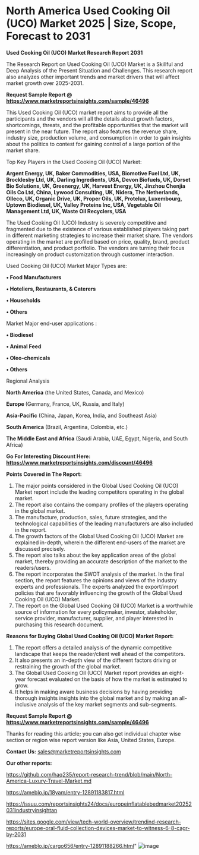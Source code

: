 # North America Used Cooking Oil (UCO) Market 2025 | Size, Scope, Forecast to 2031

<strong>Used Cooking Oil (UCO) Market Research Report 2031</strong>

The Research Report on Used Cooking Oil (UCO) Market is a Skillful and Deep Analysis of the Present Situation and Challenges. This research report also analyzes other important trends and market drivers that will affect market growth over 2025-2031.

<strong>Request Sample Report @ <a href=https://www.marketreportsinsights.com/sample/46496>https://www.marketreportsinsights.com/sample/46496</a></strong>

This Used Cooking Oil (UCO) market report aims to provide all the participants and the vendors will all the details about growth factors, shortcomings, threats, and the profitable opportunities that the market will present in the near future. The report also features the revenue share, industry size, production volume, and consumption in order to gain insights about the politics to contest for gaining control of a large portion of the market share.

Top Key Players in the Used Cooking Oil (UCO) Market:

<strong>Argent Energy, UK, Baker Commodities, USA, Biomotive Fuel Ltd, UK, Brocklesby Ltd, UK, Darling Ingredients, USA, Devon Biofuels, UK, Dorset Bio Solutions, UK, Greenergy, UK, Harvest Energy, UK, Jinzhou Chenjia Oils Co Ltd, China, Lywood Consulting, UK, Nidera, The Netherlands, Olleco, UK, Organic Drive, UK, Proper Oils, UK, Protelux, Luxembourg, Uptown Biodiesel, UK, Valley Proteins Inc, USA, Vegetable Oil Management Ltd, UK, Waste Oil Recyclers, USA</strong>

The Used Cooking Oil (UCO) Industry is severely competitive and fragmented due to the existence of various established players taking part in different marketing strategies to increase their market share. The vendors operating in the market are profiled based on price, quality, brand, product differentiation, and product portfolio. The vendors are turning their focus increasingly on product customization through customer interaction.

Used Cooking Oil (UCO) Market Major Types are:

<strong>•  Food Manufacturers

•  Hoteliers, Restaurants, & Caterers

•  Households

•  Others</strong>

Market Major end-user applications :

<strong>•  Biodiesel

•  Animal Feed

•  Oleo-chemicals

•  Others</strong>

Regional Analysis

</u><strong><b>North America</b></strong> (the United States, Canada, and Mexico)

<strong><b>Europe </b></strong>(Germany, France, UK, Russia, and Italy)

<strong><b>Asia-Pacific</b></strong> (China, Japan, Korea, India, and Southeast Asia)

<strong><b>South America</b></strong> (Brazil, Argentina, Colombia, etc.)

<strong><b>The Middle East and Africa</b></strong> (Saudi Arabia, UAE, Egypt, Nigeria, and South Africa)

<strong>Go For Interesting Discount Here: <a href=https://www.marketreportsinsights.com/discount/46496>https://www.marketreportsinsights.com/discount/46496</a></strong>

<strong>Points Covered in The Report:</strong>
<ol>
  <li>The major points considered in the Global Used Cooking Oil (UCO) Market report include the leading competitors operating in the global market.</li>
  <li>The report also contains the company profiles of the players operating in the global market.</li>
  <li>The manufacture, production, sales, future strategies, and the technological capabilities of the leading manufacturers are also included in the report.</li>
  <li>The growth factors of the Global Used Cooking Oil (UCO) Market are explained in-depth, wherein the different end-users of the market are discussed precisely.</li>
  <li>The report also talks about the key application areas of the global market, thereby providing an accurate description of the market to the readers/users.</li>
  <li>The report incorporates the SWOT analysis of the market. In the final section, the report features the opinions and views of the industry experts and professionals. The experts analyzed the export/import policies that are favorably influencing the growth of the Global Used Cooking Oil (UCO) Market.</li>
  <li>The report on the Global Used Cooking Oil (UCO) Market is a worthwhile source of information for every policymaker, investor, stakeholder, service provider, manufacturer, supplier, and player interested in purchasing this research document.</li>
</ol>
<strong>Reasons for Buying Global Used Cooking Oil (UCO) Market Report:</strong>

<ol>
  <li>The report offers a detailed analysis of the dynamic competitive landscape that keeps the reader/client well ahead of the competitors.</li>
  <li>It also presents an in-depth view of the different factors driving or restraining the growth of the global market.</li>
  <li>The Global Used Cooking Oil (UCO) Market report provides an eight-year forecast evaluated on the basis of how the market is estimated to grow.</li>
  <li>It helps in making aware business decisions by having providing thorough insights insights into the global market and by making an all-inclusive analysis of the key market segments and sub-segments.</li>
</ol>
<strong>Request Sample Report @ <a href=https://www.marketreportsinsights.com/sample/46496>https://www.marketreportsinsights.com/sample/46496</a></strong>


Thanks for reading this article; you can also get individual chapter wise section or region wise report version like Asia, United States, Europe.

<strong>Contact Us:</strong>
sales@marketreportsinsights.com

<strong>Our other reports:</strong>

<a href=https://github.com/haq235/report-research-trend/blob/main/North-America-Luxury-Travel-Market.md>https://github.com/haq235/report-research-trend/blob/main/North-America-Luxury-Travel-Market.md</a>

<a href=https://ameblo.jp/18yam/entry-12891183817.html>https://ameblo.jp/18yam/entry-12891183817.html</a>

<a href=https://issuu.com/reportsinsights24/docs/europeinflatablebedmarket20252031industryinsightan>https://issuu.com/reportsinsights24/docs/europeinflatablebedmarket20252031industryinsightan</a>

<a href=https://sites.google.com/view/tech-world-overview/trendind-research-reports/europe-oral-fluid-collection-devices-market-to-witness-6-8-cagr-by-2031>https://sites.google.com/view/tech-world-overview/trendind-research-reports/europe-oral-fluid-collection-devices-market-to-witness-6-8-cagr-by-2031</a>

<a href=https://ameblo.jp/cargo656/entry-12891188266.html>https://ameblo.jp/cargo656/entry-12891188266.html</a>"
![image](https://github.com/user-attachments/assets/3671e2c2-11d6-4d3f-8748-43f5c8293002)
